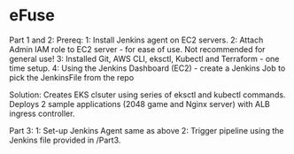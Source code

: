 # eFuse


Part 1 and 2:
Prereq: 
1: Install Jenkins agent on EC2 servers.
2: Attach Admin IAM role to EC2 server - for ease of use. Not recommended for general use!
3: Installed Git, AWS CLI, eksctl, Kubectl and Terraform - one time setup.
4: Using the Jenkins Dashboard (EC2) - create a Jenkins Job to pick the JenkinsFile from the repo
    
Solution: Creates EKS clsuter using series of eksctl and kubectl commands. 
Deploys 2 sample applications (2048 game and Nginx server) with ALB ingress controller.



Part 3:
1: Set-up Jenkins Agent same as above
2: Trigger pipeline using the Jenkins file provided in /Part3.


   

